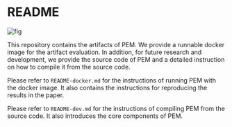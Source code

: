 # README
![fig](https://zenodo.org/badge/DOI/10.5281/zenodo.8271984.svg)

This repository contains the artifacts of PEM.
We provide a runnable docker image for the artifact evaluation.
In addition, for future research and development,
we provide the source code of PEM and a detailed instruction on how to compile it from the source code.

Please refer to `README-docker.md` for the instructions of running PEM with the docker image.
It also contains the instructions for reproducing the results in the paper.

Please refer to `README-dev.md` for the instructions of compiling PEM from the source code.
It also introduces the core components of PEM.
